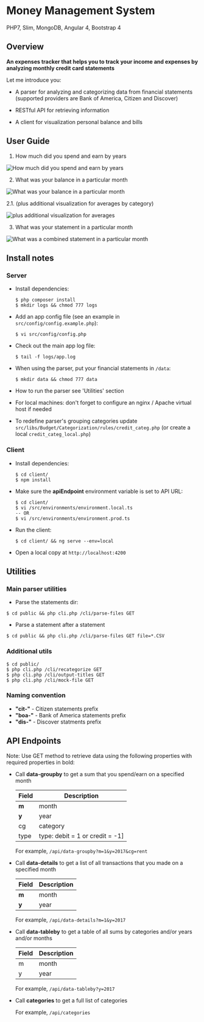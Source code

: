 # Money Management System

PHP7, Slim, MongoDB, Angular 4, Bootstrap 4

## Overview

**An expenses tracker that helps you to track your income and expenses by analyzing monthly credit card statements**

Let me introduce you:

* A parser for analyzing and categorizing data from financial statements (supported providers are Bank of America, Citizen and Discover)

* RESTful API for retrieving information

* A client for visualization personal balance and bills

## User Guide

1. How much did you spend and earn by years

![How much did you spend and earn by years](https://user-images.githubusercontent.com/31717889/30723523-ec386600-9f05-11e7-842b-044373bf948e.png)

2. What was your balance in a particular month

![What was your balance in a particular month](https://user-images.githubusercontent.com/31717889/30723521-ec35bcde-9f05-11e7-9866-edb928253f4e.png)

  2.1. (plus additional visualization for averages by category)

  ![plus additional visualization for averages](https://user-images.githubusercontent.com/31717889/30723522-ec37187c-9f05-11e7-8a22-3e3f8adace06.png)

3. What was your statement in a particular month

![What was a combined statement in a particular month](https://user-images.githubusercontent.com/31717889/30723524-ec38eb84-9f05-11e7-87bd-7e0a45da17ed.png)

## Install notes

### Server

* Install dependencies:

  ```
  $ php composer install
  $ mkdir logs && chmod 777 logs
  ```

* Add an app config file (see an example in `src/config/config.example.php`):

  ```
  $ vi src/config/config.php
  ```

* Check out the main app log file:

  ```
  $ tail -f logs/app.log
  ```

* When using the parser, put your financial statements in `/data`:

  ```
  $ mkdir data && chmod 777 data
  ```

* How to run the parser see 'Utilities' section

* For local machines: don't forget to configure an nginx / Apache virtual host if needed

* To redefine parser's grouping categories update `src/libs/Budget/Categorization/rules/credit_categ.php` (or create a local `credit_categ_local.php`)

### Client

* Install dependencies:

  ```
  $ cd client/
  $ npm install
  ```

* Make sure the **apiEndpoint** environment variable is set to API URL:
  
  ```
  $ cd client/
  $ vi /src/environments/environment.local.ts
  -- OR
  $ vi /src/environments/environment.prod.ts
  ```

* Run the client:

  ```
  $ cd client/ && ng serve --env=local
  ```

* Open a local copy at `http://localhost:4200`

## Utilities

  ### Main parser utilities

  * Parse the statements dir:

  ```
  $ cd public && php cli.php /cli/parse-files GET
  ```

  * Parse a statement after a statement

  ```
  $ cd public && php cli.php /cli/parse-files GET file=*.CSV
  ```

  ### Additional utils

  ```
  $ cd public/
  $ php cli.php /cli/recategorize GET
  $ php cli.php /cli/output-titles GET
  $ php cli.php /cli/mock-file GET
  ```
  
   ### Naming convention

   * **"cit-"** - Citizen statements prefix
   * **"boa-"** - Bank of America statements prefix
   * **"dis-"** - Discover statments prefix

## API Endpoints

  Note: Use GET method to retrieve data using the following properties with required properties in bold:
  
  * Call **data-groupby** to get a sum that you spend/earn on a specified month
  
  
     Field | Description
     ------|------------
     **m** | month
     **y** | year
     cg | category
     type | type: debit = 1 or credit = -1]

     For example, `/api/data-groupby?m=1&y=2017&cg=rent`

  * Call **data-details** to get a list of all transactions that you made on a specified month
  
  
     Field | Description
     ------|------------
     **m** | month
     **y** | year

     For example, `/api/data-details?m=1&y=2017`

  * Call **data-tableby** to get a table of all sums by categories and/or years and/or months
  
  
     Field | Description
     ------|------------
     m | month
     y | year

     For example, `/api/data-tableby?y=2017`
    
  * Call **categories** to get a full list of categories

     For example, `/api/categories`    

